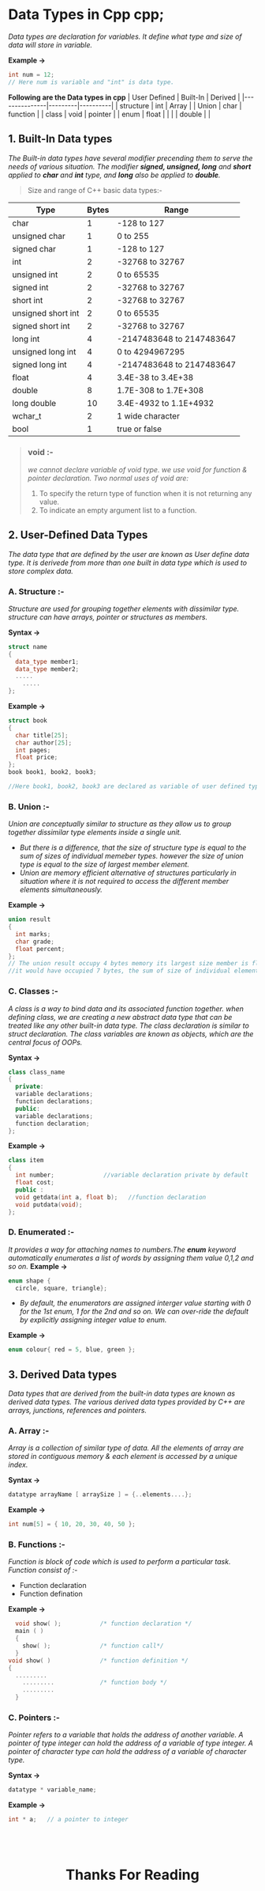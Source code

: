 # Data Types in Cpp cpp;
*Data types are declaration for variables. It define what type and size of data will store in variable.*

**Example ->**
```cpp
int num = 12;
// Here num is variable and "int" is data type.
```

**Following are the Data types in cpp**
| User Defined | Built-In | Derived |
|---------------|---------|----------|
| structure | int | Array |
| Union | char | function |
| class | void | pointer |
| enum | float |          |
|      | double |         |

## 1. Built-In Data types 
*The Built-in data types have several modifier precending them to serve the needs of various situation. The modifier **signed, unsigned, long** and **short** applied to **char** and **int** type, and **long** also be applied to **double**.*
>Size and range of C++ basic data types:-

| Type | Bytes | Range |
|------|-------|-------|
|char| 1 | -128 to 127 |
| unsigned char | 1 | 0 to 255 |
| signed char | 1 | -128 to 127 |
| int | 2 | -32768 to 32767 |
| unsigned int | 2 | 0 to 65535 |
| signed int | 2 | -32768 to 32767 |
| short int | 2 | -32768 to 32767 |
| unsigned short int | 2 | 0 to 65535 |
| signed short int | 2 | -32768 to 32767 |
| long int | 4 | -2147483648 to 2147483647 |
| unsigned long int | 4 | 0 to 4294967295 |
| signed long int | 4 | -2147483648 to 2147483647 |
| float | 4 | 3.4E-38 to 3.4E+38 |
| double | 8 | 1.7E-308 to 1.7E+308 |
| long double | 10 | 3.4E-4932 to 1.1E+4932 |
| wchar_t | 2 | 1 wide character |
| bool | 1 | true or false |

> ### void :- 
> *we cannot declare variable of void type. we use void for function & pointer declaration.*
> *Two normal uses of void are:*
> 1. To specify the return type of function when it is not returning any value.
> 2.  To indicate an empty argument list to a function.

## 2. User-Defined Data Types
*The data type that are defined by the user are known as User define data type. It is derivede from more than one built in data type which is used to store complex data.*
### A. Structure :- 
*Structure are used for grouping together elements with dissimilar type. structure can have arrays, pointer or structures as members.*

**Syntax ->**
```cpp
struct name 
{
  data_type member1;
  data_type member2;
  .....
    .....
};
```
**Example ->**
```cpp
struct book 
{
  char title[25];
  char author[25];
  int pages;
  float price;
};
book book1, book2, book3;

//Here book1, book2, book3 are declared as variable of user defined type book.
```
### B. Union :- 
*Union are conceptually similar to structure as they allow us to group together dissimilar type elements inside a single unit.*
- *But there is a difference, that the size of structure type is equal to the sum of sizes of individual memeber types. however the size of union type is equal to the size of largest member element.*
- *Union are memory efficient alternative of structures particularly in situation where it is not required to access the different member elements simultaneously.*

**Example ->** 
```cpp
union result 
{
  int marks;
  char grade;
  float percent;
};
// The union result occupy 4 bytes memory its largest size member is float and if we defined result as structure then,
//it would have occupied 7 bytes, the sum of size of individual elements.

```

### C. Classes :- 
*A class is a way to bind data and its associated function together. when defining class, we are creating a new abstract data type that can be treated like any other built-in data type.
The class declaration is similar to struct declaration. The class variables are known as objects, which are the central focus of OOPs.*

**Syntax ->**
```cpp
class class_name 
{
  private:
  variable declarations;
  function declarations;
  public:
  variable declarations;
  function declaration;
};
```
**Example ->**
```cpp
class item
{
  int number;              //variable declaration private by default 
  float cost;
  public :
  void getdata(int a, float b);   //function declaration
  void putdata(void);
};
```
### D. Enumerated :- 
*It provides a way for attaching names to numbers.The **enum** keyword automatically enumerates a list of words by assigning them value 0,1,2 and so on.* 
**Example ->**
```cpp
enum shape {
  circle, square, triangle};
```
- *By default, the enumerators are assigned interger value starting with 0 for the 1st enum, 1 for the 2nd and so on. We can over-ride the default by explicitly assigning integer value to enum.*

**Example ->**
```cpp
enum colour{ red = 5, blue, green };
```
## 3. Derived Data types
*Data types that are derived from the built-in data types are known as derived data types. The various derived data types provided by C++ are arrays, junctions, references and pointers.*
### A. Array :- 
*Array is a collection of similar type of data. All the elements of array are stored in contiguous memory & each element is accessed by a unique index.*

**Syntax ->** 
```cpp
datatype arrayName [ arraySize ] = {..elements....};
```
**Example ->**
```cpp
int num[5] = { 10, 20, 30, 40, 50 };
```
### B. Functions :- 
*Function is block of code which is used to perform a particular task. Function consist of :-*
- Function declaration
- Function defination

**Example ->**
```cpp
  void show( );           /* function declaration */
  main ( )
  {
    show( );              /* function call*/
  }
void show( )              /* function definition */
{
  .........
    .........             /* function body */
    .........
  }
```

### C. Pointers :- 
*Pointer refers to a variable that holds the address of another variable. A pointer of type integer can hold the address of a variable of type integer. A pointer of character type can hold the address of a variable of character type.*

**Syntax ->**
```cpp
datatype * variable_name;
``` 
**Example ->**
```cpp
int * a;   // a pointer to integer
```
</br>
</hr>
</br>

<h1 align="center">Thanks For Reading</h1>
    
    
    
    
